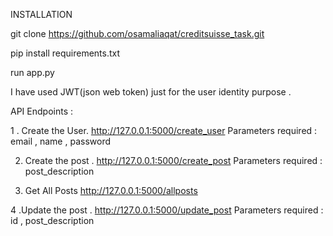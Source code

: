 INSTALLATION

git clone https://github.com/osamaliaqat/creditsuisse_task.git

pip install requirements.txt

run app.py

I have used JWT(json web token) just for the user identity purpose .

API Endpoints :

1 . Create the User.
http://127.0.0.1:5000/create_user
Parameters required : email , name , password

2. Create the post .
http://127.0.0.1:5000/create_post
Parameters required : post_description


3. Get All Posts
http://127.0.0.1:5000/allposts

4 .Update the post .
http://127.0.0.1:5000/update_post
Parameters required : id , post_description
